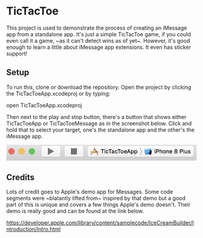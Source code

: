# TicTacToe

This project is used to demonstrate the process of creating an iMessage app from a standalone app. It's just a simple TicTacToe
game, if you could even call it a game, ~as it can't detect wins as of yet~. However, it's good enough to learn a little about 
iMessage app extensions. It even has sticker support!

## Setup

To run this, clone or download the repository. Open the project by clicking the TicTacToeApp.xcodeproj or by typing:

open TicTacToeApp.xcodeproj

Then next to the play and stop button, there's a button that shows either TicTacToeApp or TicTacToeMessage as in the screenshot
below. Click and hold that to select your target, one's the standalone app and the other's the iMessage app.

![target](https://github.com/nathanbacon/TicTacToe/blob/master/misc/target.png?raw=true "target")

## Credits

Lots of credit goes to Apple's demo app for Messages. Some code segments were ~blatantly lifted from~ inspired by that demo but a good part of this is unique and covers a few things Apple's demo doesn't. Their demo is really good and can be found at the link below.

https://developer.apple.com/library/content/samplecode/IceCreamBuilder/Introduction/Intro.html
